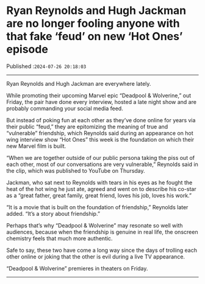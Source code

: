 # Ryan Reynolds and Hugh Jackman are no longer fooling anyone with that fake ‘feud’ on new ‘Hot Ones’ episode

Published :`2024-07-26 20:18:03`

---

Ryan Reynolds and Hugh Jackman are everywhere lately.

While promoting their upcoming Marvel epic “Deadpool & Wolverine,” out Friday, the pair have done every interview, hosted a late night show and are probably commanding your social media feed.

But instead of poking fun at each other as they’ve done online for years via their public “feud,” they are epitomizing the meaning of true and “vulnerable” friendship, which Reynolds said during an appearance on hot wing interview show “Hot Ones” this week is the foundation on which their new Marvel film is built.

“When we are together outside of our public persona taking the piss out of each other, most of our conversations are very vulnerable,” Reynolds said in the clip, which was published to YouTube on Thursday.

Jackman, who sat next to Reynolds with tears in his eyes as he fought the heat of the hot wing he just ate, agreed and went on to describe his co-star as a “great father, great family, great friend, loves his job, loves his work.”

“It is a movie that is built on the foundation of friendship,” Reynolds later added. “It’s a story about friendship.”

Perhaps that’s why “Deadpool & Wolverine” may resonate so well with audiences, because when the friendship is genuine in real life, the onscreen chemistry feels that much more authentic.

Safe to say, these two have come a long way since the days of trolling each other online or joking that the other is evil during a live TV appearance.

“Deadpool & Wolverine” premieres in theaters on Friday.

---

